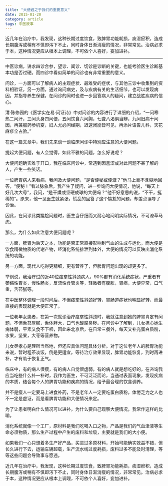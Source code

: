 ```yaml
---
title: "大便君之于我们的重要意义"
date: 2015-01-20
category: article
tags: 中医故事
---
```


近几年在治疗中，我发现，这种长期过度饮食，致脾胃功能耗损，痰湿瘀积，造成长期腹泻或稍有不慎即泻下不止，同时身体日渐消瘦的情况，非常常见。治病必求于本，这种情况更应从根本上调理，不可依个人喜好，妄加进补。

***

中医诊病，讲求四诊合参，望诊、闻诊、切诊是诊断的关键，也能考验医生诊断基本功是否过硬。而四诊中看似简单的问诊也有非常重要的意义。

问诊，一方面可以了解病人的主观症状、最难受的症状，与其他三诊中收集到的资料相验证，另一方面，通过询问病史，及与疾病有关的生活细节，也可以发现病因，并指导养生保健，在问诊的同时也进一步回答病人的疑问，建立战胜疾病的信心。

清·陈修园的《医学实在易·问证诗》中对问诊的内容进行了详细的介绍，“一问寒热二问汗，三问头身四问便，五问饮食六问胸，七聋八渴俱当辨，九问旧病十问因，再兼服药参机变，妇人尤必问经期，迟速闭崩皆可见，再添片语告儿科，天花麻疹全占验。”

在这一篇文章中，我们先来谈一谈临床问诊中特别应注意的大便问题。

提起大便问题，有人会觉得，如此不雅的问题，怎么好说呢？

大便问题确实难于开口，我在临床问诊中，常遇到因羞涩或对此问题不甚了解的人，产生一些笑话。

一位脾胃病人来看病，我问及大便问题，“是否便秘或便溏？”他马上毫不含糊地回答，“便秘！”看过脉象后，我产生了疑问，进一步询问大便情况，他说，“每天上好几次大号”，我问，“是干燥或坚硬成球的大便吗？”他不好意思的说，“不干，挺稀的”。原来，他一见医生就紧张，慌乱的回答了这个尴尬的问题，却差点误导了诊治。

因此，在问诊此类尴尬问题时，医生当仔细而又耐心地问明实际情况，不可潦草马虎。

那么，为什么如此注意大便问题呢？

一方面，脾胃为后天之本，功能是否正常直接影响到气血的生成与运化，而大便是饮食精微物质的代谢产物，经消化系统排泄到体外，大便的情况可以反映出消化系统的功能。

另一方面，现代人吃得更精细，更有营养了，但脾胃问题出现的却更多了。

举例说，我治疗过的近40位痉挛性斜颈病人，90%都有消化系统症状，严重者有萎缩性胃炎，慢性肠炎，反流性食管炎等，轻微者有腹胀，胃痞，大便异常，口气重，舌苔腻等。

在中医整体调理一段时间后，不但痉挛性斜颈好转，胃肠道症状也明显好转，而最直接的表现就是大便正常了。

一位老年女患者，在第一次就诊治疗痉挛性斜颈时，我就注意到她的脾胃肯定有问题，不但舌苔厚腻，舌体胖大，口气也酸腐臭秽。在问诊中了解到，儿女担心她生病体弱，平素又食不下咽，因此来北京后，在日常三餐外，每天又补充蛋白质粉，水果，坚果，大枣等营养物。

儿女尽孝心是理所当然地，但还应具体问题具体分析。对于这位老年人的脾胃功能来说，暂时粗茶淡饭，倒是更适宜。等待治疗效果显现，脾胃功能恢复，到时再进补，才有助于恢复正气。

临床中，有的病人很瘦，有的病人自觉很虚弱，有的病人就是想吃好的，在咨询我应当吃些什么补一补时，我作为医生，不可泛泛而论，当通过表面现象，发现疾病的本质，结合每个人的脾胃功能和疾病的情况，给予最合理的饮食调养。

并不是瘦人一定要马上进食补药，不是老年人一定要吃蛋白质粉，体倦乏力之人也不一定是虚证，而是看脾胃功能和大便情况来定。

为了让患者明白什么情况可以进补，为什么要自己观察大便情况，我常作这样的比喻。

消化系统就像一个工厂，原材料是我们吃喝入口之物，产品是我们的气血津液等生命必须物质，那么生产过程中产生的废料和垃圾，主要就是我们的大小便。

如果我们一心只想着多生产好产品，买进过多原材料，开始可能确实效益不错，但长久进行下去，运输车辆超载，生产流水线过度耗损，废料过多不能及时清理，等等这些问题会导致事与愿违。

近几年在治疗中，我发现，这种长期过度饮食，致脾胃功能耗损，痰湿瘀积，造成长期腹泻或稍有不慎即泻下不止，同时身体日渐消瘦的情况，非常常见。治病必求于本，这种情况更应从根本上调理，不可依个人喜好，妄加进补。
